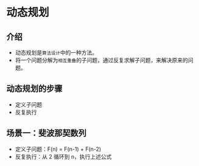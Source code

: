 # 动态规划

## 介绍

- 动态规划是`算法设计`中的一种方法。
- 将一个问题分解为`相互重叠`的子问题，通过反复求解子问题，来解决原来的问题。

## 动态规划的步骤

- 定义子问题
- 反复执行

## 场景一：斐波那契数列

- 定义子问题：F(n) = F(n-1) + F(n-2)
- 反复执行：从 2 循环到 n，执行上述公式
